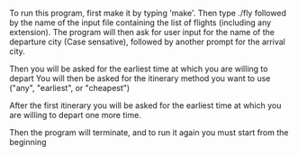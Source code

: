 To run this program, first make it by typing 'make'.
Then type ./fly followed by the name of the input file containing the list of flights (including any extension).
The program will then ask for user input for the name of the departure city (Case sensative), 
followed by another prompt for the arrival city.

Then you will be asked for the earliest time at which you are willing to depart
You will then be asked for the itinerary method you want to use ("any", "earliest", or "cheapest")

After the first itinerary you will be asked for the earliest time at which you are willing to depart one more time.

Then the program will terminate, and to run it again you must start from the beginning
